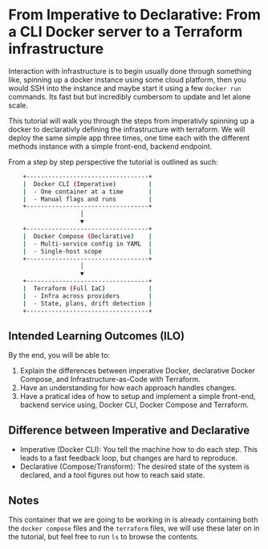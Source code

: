 # From Imperative to Declarative: From a CLI Docker server to a Terraform infrastructure

Interaction with infrastructure is to begin usually done through something like, spinning up a docker instance using some cloud platform, then you would SSH into the instance and maybe start it using a few `docker run` commands. Its fast but but incredibly cumbersom to update and let alone scale.

This tutorial will walk you through the steps from imperativly spinning up a docker to declarativly defining the infrastructure with terraform. We will deploy the same simple app three times, one time each with the different methods instance with a simple front-end, backend endpoint.

From a step by step perspective the tutorial is outlined as such:

```bash
    +----------------------------------+
    |  Docker CLI (Imperative)         |
    |  - One container at a time       |
    |  - Manual flags and runs         |
    +----------------------------------+
                    │
                    ▼
    +----------------------------------+
    |  Docker Compose (Declarative)    |
    |  - Multi-service config in YAML  |
    |  - Single-host scope             |
    +----------------------------------+
                    │
                    ▼
    +----------------------------------+
    |  Terraform (Full IaC)            |
    |  - Infra across providers        |
    |  - State, plans, drift detection |
    +----------------------------------+
```

## Intended Learning Outcomes (ILO)

By the end, you will be able to:

1. Explain the differences between imperative Docker, declarative Docker Compose, and Infrastructure-as-Code with Terraform.
2. Have an understanding for how each approach handles changes.
3. Have a pratical idea of how to setup and implement a simple front-end, backend service using, Docker CLI, Docker Compose and Terraform.

## Difference between Imperative and Declarative

- Imperative (Docker CLI): You tell the machine how to do each step. This leads to a fast feedback loop, but changes are hard to reproduce.
- Declarative (Compose/Transform): The desired state of the system is declared, and a tool figures out how to reach said state.

## Notes

This container that we are going to be working in is already containing both the `docker compose` files and the `terraform` files, we will use these later on in the tutorial, but feel free to run `ls` to browse the contents.
